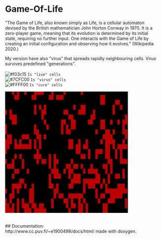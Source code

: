 # Game-Of-Life

"The Game of Life, also known simply as Life, is a cellular automaton devised by the British mathematician John Horton Conway in 1970. It is a zero-player game, meaning that its evolution is determined by its initial state, requiring no further input. One interacts with the Game of Life by creating an initial configuration and observing how it evolves." (Wikipedia 2020.)

My version have also "virus" that spreads rapidly neighbouring cells. Virus survives predefined "generations".<br>
<br>
![#f03c15](https://placehold.it/15/f03c15/000000?text=+) `Is "live" cells`<br>
![#7CFC00](https://placehold.it/15/7cfc00/000000?text=+) `Is "virus" cells`<br>
![#FFFF00](https://placehold.it/15/ffff00/000000?text=+) `Is "cure" cells`<br>


![GOL DEMO](test/golvirus.gif)<br>

<br>
## Documentation:<br>
http://www.cc.puv.fi/~e1900498/docs/html/
made with doxygen.
